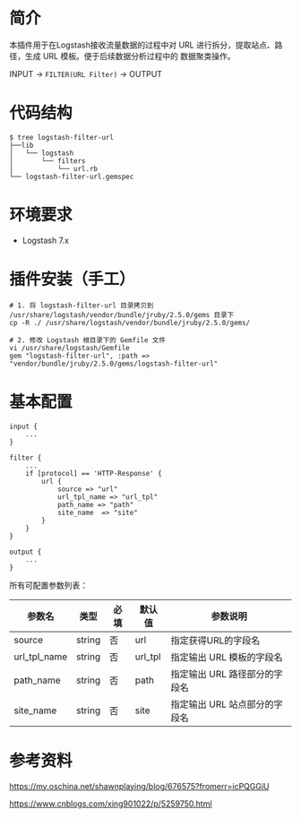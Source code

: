 # 简介

本插件用于在Logstash接收流量数据的过程中对 URL 进行拆分，提取站点、路径，生成 URL 模板。便于后续数据分析过程中的 数据聚类操作。

INPUT -> `FILTER(URL Filter)` -> OUTPUT

# 代码结构

```
$ tree logstash-filter-url
├──lib
│   └── logstash
│       └── filters
│           └── url.rb
└── logstash-filter-url.gemspec
```

# 环境要求

- Logstash 7.x

# 插件安装（手工）

```
# 1. 将 logstash-filter-url 目录拷贝到 /usr/share/logstash/vendor/bundle/jruby/2.5.0/gems 目录下
cp -R ./ /usr/share/logstash/vendor/bundle/jruby/2.5.0/gems/

# 2. 修改 Logstash 根目录下的 Gemfile 文件
vi /usr/share/logstash/Gemfile
gem "logstash-filter-url", :path => "vendor/bundle/jruby/2.5.0/gems/logstash-filter-url"
```

# 基本配置

```
input {
    ...
}

filter {
    ...
    if [protocol] == 'HTTP-Response' {
        url {
            source => "url"
            url_tpl_name => "url_tpl"
            path_name => "path"
            site_name  => "site"
        }
    }
}

output {
    ...
}
```

所有可配置参数列表：

| 参数名       | 类型   | 必填 | 默认值  | 参数说明
|--------------|--------|------|---------|--------------------------|
| source       | string | 否   | url     | 指定获得URL的字段名
| url_tpl_name | string | 否   | url_tpl | 指定输出 URL 模板的字段名
| path_name    | string | 否   | path    | 指定输出 URL 路径部分的字段名
| site_name    | string | 否   | site    | 指定输出 URL 站点部分的字段名

# 参考资料

https://my.oschina.net/shawnplaying/blog/676575?fromerr=icPQGGiU

https://www.cnblogs.com/xing901022/p/5259750.html

